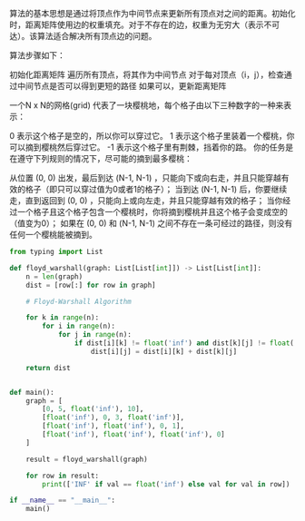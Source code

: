 算法的基本思想是通过将顶点作为中间节点来更新所有顶点对之间的距离。初始化时，距离矩阵使用边的权重填充。对于不存在的边，权重为无穷大（表示不可达）。该算法适合解决所有顶点边的问题。

算法步骤如下：

初始化距离矩阵
遍历所有顶点，将其作为中间节点
对于每对顶点（i，j），检查通过中间节点是否可以得到更短的路径
如果可以，更新距离矩阵  

一个N x N的网格(grid) 代表了一块樱桃地，每个格子由以下三种数字的一种来表示：

0 表示这个格子是空的，所以你可以穿过它。
1 表示这个格子里装着一个樱桃，你可以摘到樱桃然后穿过它。
-1 表示这个格子里有荆棘，挡着你的路。
你的任务是在遵守下列规则的情况下，尽可能的摘到最多樱桃：

从位置 (0, 0) 出发，最后到达 (N-1, N-1) ，只能向下或向右走，并且只能穿越有效的格子（即只可以穿过值为0或者1的格子）；
当到达 (N-1, N-1) 后，你要继续走，直到返回到 (0, 0) ，只能向上或向左走，并且只能穿越有效的格子；
当你经过一个格子且这个格子包含一个樱桃时，你将摘到樱桃并且这个格子会变成空的（值变为0）；
如果在 (0, 0) 和 (N-1, N-1) 之间不存在一条可经过的路径，则没有任何一个樱桃能被摘到。

```python
from typing import List

def floyd_warshall(graph: List[List[int]]) -> List[List[int]]:
    n = len(graph)
    dist = [row[:] for row in graph]

    # Floyd-Warshall Algorithm

    for k in range(n):
        for i in range(n):
            for j in range(n):
                if dist[i][k] != float('inf') and dist[k][j] != float('inf') and dist[i][k] + dist[k][j] < dist[i][j]:
                    dist[i][j] = dist[i][k] + dist[k][j]

    return dist


def main():
    graph = [
        [0, 5, float('inf'), 10],
        [float('inf'), 0, 3, float('inf')],
        [float('inf'), float('inf'), 0, 1],
        [float('inf'), float('inf'), float('inf'), 0]
    ]

    result = floyd_warshall(graph)

    for row in result:
        print(['INF' if val == float('inf') else val for val in row])

if __name__ == "__main__":
    main()
```
